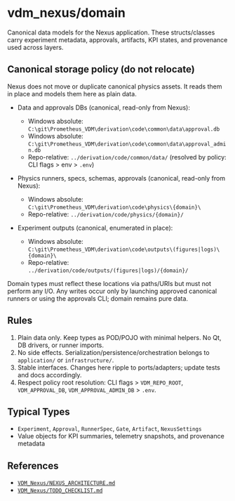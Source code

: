 # vdm_nexus/domain

Canonical data models for the Nexus application. These structs/classes carry experiment metadata, approvals, artifacts, KPI states, and provenance used across layers.

## Canonical storage policy (do not relocate)

Nexus does not move or duplicate canonical physics assets. It reads them in place and models them here as plain data.

- Data and approvals DBs (canonical, read-only from Nexus):
  - Windows absolute: `C:\git\Prometheus_VDM\derivation\code\common\data\approval.db`
  - Windows absolute: `C:\git\Prometheus_VDM\derivation\code\common\data\approval_admin.db`
  - Repo-relative: `../derivation/code/common/data/` (resolved by policy: CLI flags > env > `.env`)

- Physics runners, specs, schemas, approvals (canonical, read-only from Nexus):
  - Windows absolute: `C:\git\Prometheus_VDM\derivation\code\physics\{domain}\`
  - Repo-relative: `../derivation/code/physics/{domain}/`

- Experiment outputs (canonical, enumerated in place):
  - Windows absolute: `C:\git\Prometheus_VDM\derivation\code\outputs\(figures|logs)\{domain}\`
  - Repo-relative: `../derivation/code/outputs/(figures|logs)/{domain}/`

Domain types must reflect these locations via paths/URIs but must not perform any I/O. Any writes occur only by launching approved canonical runners or using the approvals CLI; domain remains pure data.

## Rules

1. Plain data only. Keep types as POD/POJO with minimal helpers. No Qt, DB drivers, or runner imports.
2. No side effects. Serialization/persistence/orchestration belongs to `application/` or `infrastructure/`.
3. Stable interfaces. Changes here ripple to ports/adapters; update tests and docs accordingly.
4. Respect policy root resolution: CLI flags > `VDM_REPO_ROOT`, `VDM_APPROVAL_DB`, `VDM_APPROVAL_ADMIN_DB` > `.env`.

## Typical Types

- `Experiment`, `Approval`, `RunnerSpec`, `Gate`, `Artifact`, `NexusSettings`
- Value objects for KPI summaries, telemetry snapshots, and provenance metadata

## References

- [`VDM_Nexus/NEXUS_ARCHITECTURE.md`](../../VDM_Nexus/NEXUS_ARCHITECTURE.md:23)
- [`VDM_Nexus/TODO_CHECKLIST.md`](../../VDM_Nexus/TODO_CHECKLIST.md:1)